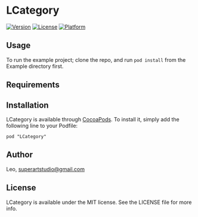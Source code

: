 # LCategory

[![Version](https://img.shields.io/cocoapods/v/LCategory.svg?style=flat)](http://cocoadocs.org/docsets/LCategory)
[![License](https://img.shields.io/cocoapods/l/LCategory.svg?style=flat)](http://cocoadocs.org/docsets/LCategory)
[![Platform](https://img.shields.io/cocoapods/p/LCategory.svg?style=flat)](http://cocoadocs.org/docsets/LCategory)

## Usage

To run the example project; clone the repo, and run `pod install` from the Example directory first.

## Requirements

## Installation

LCategory is available through [CocoaPods](http://cocoapods.org). To install
it, simply add the following line to your Podfile:

    pod "LCategory"

## Author

Leo, superartstudio@gmail.com

## License

LCategory is available under the MIT license. See the LICENSE file for more info.

